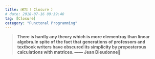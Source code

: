 ```yaml
---
title: 闭包（ Closure ）
# date: 2018-07-16 09:39:40
tag: [Closure]
category: "Functonal Programming"
---
```

>**There is hardly any theory which is more elementray than linear algebra.In spite of the fact that generations of professors and textbook writers have obscured its simplicity by preposterous calculations with matrices. —— Jean Dieudonne**




